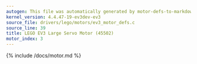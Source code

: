 ```yaml
---
autogen: This file was automatically generated by motor-defs-to-markdown.py
kernel_version: 4.4.47-19-ev3dev-ev3
source_file: drivers/lego/motors/ev3_motor_defs.c
source_line: 39
title: LEGO EV3 Large Servo Motor (45502)
motor_index: 3
---
```


{% include /docs/motor.md %}
